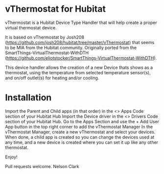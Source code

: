 # vThermostat for Hubitat

vThermostat is a Hubitat Device Type Handler that will help create a proper virtual thermostat device.

It is based on vThermostat by Josh208 (https://github.com/josh208/hubitat/tree/master/vThermostat) that seems to be MIA from the Hubitat community.
Originally ported from the SmartThings-VirtualThermostat-WithDTH (https://github.com/eliotstocker/SmartThings-VirtualThermostat-WithDTH). 


This device handler allows the creation of a new Device thats shows as a thermostat, using the temperature from selected temperature sensor(s), and on/off outlet(s) for heating and/or cooling.


# Installation

Import the Parent and Child apps (in that order) in the <> Apps Code section of your Hubitat Hub
Import the Device driver in the <> Drivers Code section of your Hubitat Hub.
Go to the Apps Section and use the + Add User App button in the top right corner to add the vThermostat Manager
In the vThermostat Manager, create a new vThermostat and select your devices.
When done, a child app is created so you can change the devices used at any time, and a new device is created where you can set it up like any other thermostat.

Enjoy!

Pull requests welcome.
Nelson Clark
